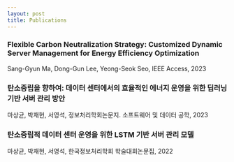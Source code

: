 ```yaml
---
layout: post
title: Publications
---
```


### Flexible Carbon Neutralization Strategy: Customized Dynamic Server Management for Energy Efficiency Optimization
Sang-Gyun Ma, Dong-Gun Lee, Yeong-Seok Seo, IEEE Access, 2023

### 탄소중립을 향하여: 데이터 센터에서의 효율적인 에너지 운영을 위한 딥러닝 기반 서버 관리 방안
마상균, 박재현, 서영석, 정보처리학회논문지. 소프트웨어 및 데이터 공학, 2023

### 탄소중립적 데이터 센터 운영을 위한 LSTM 기반 서버 관리 모델
마상균, 박재현, 서영석, 한국정보처리학회 학술대회논문집, 2022
